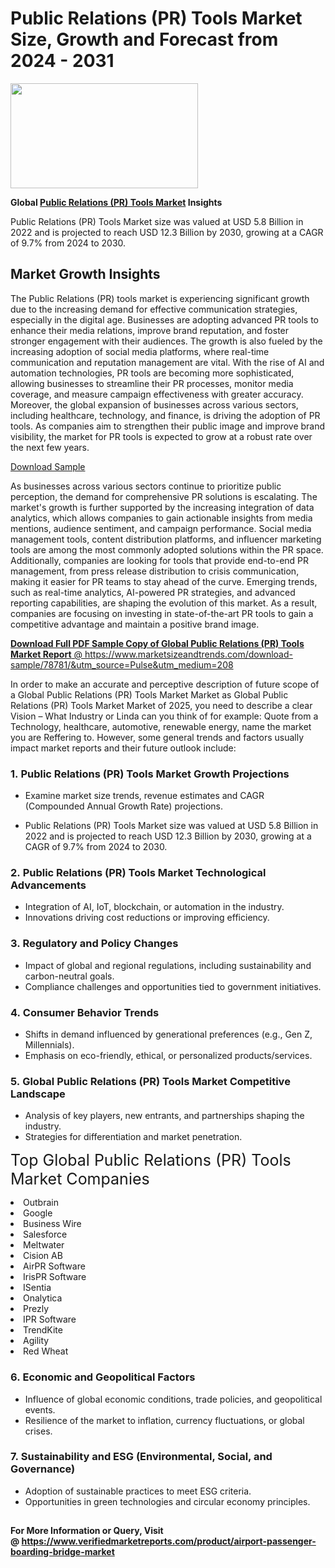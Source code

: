 <H1>Public Relations (PR) Tools Market Size, Growth and Forecast from 2024 - 2031</H1><img class="aligncenter size-medium wp-image-584254" src="https://thirdeyenews.in/wp-content/uploads/2024/09/Global-Market-Research-300x168.jpeg" alt="" width="300" height="168" /><p><strong>Global&nbsp;<a href="https://www.marketsizeandtrends.com/download-sample/78781/&amp;utm_source=Pulse&amp;utm_medium=208">Public Relations (PR) Tools Market</a> Insights</strong></p><p>Public Relations (PR) Tools Market size was valued at USD 5.8 Billion in 2022 and is projected to reach USD 12.3 Billion by 2030, growing at a CAGR of 9.7% from 2024 to 2030.</p><p><h2>Market Growth Insights</h2> <p>The Public Relations (PR) tools market is experiencing significant growth due to the increasing demand for effective communication strategies, especially in the digital age. Businesses are adopting advanced PR tools to enhance their media relations, improve brand reputation, and foster stronger engagement with their audiences. The growth is also fueled by the increasing adoption of social media platforms, where real-time communication and reputation management are vital. With the rise of AI and automation technologies, PR tools are becoming more sophisticated, allowing businesses to streamline their PR processes, monitor media coverage, and measure campaign effectiveness with greater accuracy. Moreover, the global expansion of businesses across various sectors, including healthcare, technology, and finance, is driving the adoption of PR tools. As companies aim to strengthen their public image and improve brand visibility, the market for PR tools is expected to grow at a robust rate over the next few years.</p> <p><a href="#sample">Download Sample</a></p> <p>As businesses across various sectors continue to prioritize public perception, the demand for comprehensive PR solutions is escalating. The market's growth is further supported by the increasing integration of data analytics, which allows companies to gain actionable insights from media mentions, audience sentiment, and campaign performance. Social media management tools, content distribution platforms, and influencer marketing tools are among the most commonly adopted solutions within the PR space. Additionally, companies are looking for tools that provide end-to-end PR management, from press release distribution to crisis communication, making it easier for PR teams to stay ahead of the curve. Emerging trends, such as real-time analytics, AI-powered PR strategies, and advanced reporting capabilities, are shaping the evolution of this market. As a result, companies are focusing on investing in state-of-the-art PR tools to gain a competitive advantage and maintain a positive brand image.</p> <p><a href="#more"></p><p><span class=""><strong>Download Full PDF Sample Copy of Global Public Relations (PR) Tools Market Report</strong> @ <a href="https://www.marketsizeandtrends.com/download-sample/78781/&amp;utm_source=Pulse&amp;utm_medium=208" target="_blank">https://www.marketsizeandtrends.com/download-sample/78781/&amp;utm_source=Pulse&amp;utm_medium=208</a></span></p><p>In order to make an accurate and perceptive description of future scope of a Global&nbsp;Public Relations (PR) Tools Market Market as Global&nbsp;Public Relations (PR) Tools Market Market of 2025, you need to describe a clear Vision &ndash; What Industry or Linda can you think of for example: Quote from a Technology, healthcare, automotive, renewable energy, name the market you are Reffering to. However, some general trends and factors usually impact market reports and their future outlook include:</p><h3>1.&nbsp;<strong>Public Relations (PR) Tools Market Growth Projections</strong></h3><ul><li>Examine market size trends, revenue estimates and CAGR (Compounded Annual Growth Rate) projections.</li><li><p>Public Relations (PR) Tools Market size was valued at USD 5.8 Billion in 2022 and is projected to reach USD 12.3 Billion by 2030, growing at a CAGR of 9.7% from 2024 to 2030.</p></li></ul><h3>2.&nbsp;<strong>Public Relations (PR) Tools Market Technological Advancements</strong></h3><ul><li>Integration of AI, IoT, blockchain, or automation in the industry.</li><li>Innovations driving cost reductions or improving efficiency.</li></ul><h3>3.&nbsp;<strong>Regulatory and Policy Changes</strong></h3><ul><li>Impact of global and regional regulations, including sustainability and carbon-neutral goals.</li><li>Compliance challenges and opportunities tied to government initiatives.</li></ul><h3>4.&nbsp;<strong>Consumer Behavior Trends</strong></h3><ul><li>Shifts in demand influenced by generational preferences (e.g., Gen Z, Millennials).</li><li>Emphasis on eco-friendly, ethical, or personalized products/services.</li></ul><h3>5.&nbsp;<strong>Global Public Relations (PR) Tools Market Competitive Landscape</strong></h3><ul><li>Analysis of key players, new entrants, and partnerships shaping the industry.</li><li>Strategies for differentiation and market penetration.</li></ul><p data-pm-slice="1 1 []"><span style="color: inherit; font-family: inherit; font-size: 25px;">Top Global Public Relations (PR) Tools Market Companies</span></p><div class="" data-test-id=""><p><li>Outbrain</li><li> Google</li><li> Business Wire</li><li> Salesforce</li><li> Meltwater</li><li> Cision AB</li><li> AirPR Software</li><li> IrisPR Software</li><li> ISentia</li><li> Onalytica</li><li> Prezly</li><li> IPR Software</li><li> TrendKite</li><li> Agility</li><li> Red Wheat</li></p></div><h3>6.&nbsp;<strong>Economic and Geopolitical Factors</strong></h3><ul><li>Influence of global economic conditions, trade policies, and geopolitical events.</li><li>Resilience of the market to inflation, currency fluctuations, or global crises.</li></ul><h3>7.&nbsp;<strong>Sustainability and ESG (Environmental, Social, and Governance)</strong></h3><ul><li>Adoption of sustainable practices to meet ESG criteria.</li><li>Opportunities in green technologies and circular economy principles.</li></ul><h2><strong style="font-size: 14px;">For More Information or Query, Visit @&nbsp;</strong><a style="background-color: #ffffff; font-size: 14px;" href="https://www.marketsizeandtrends.com/report/public-relations-pr-tools-market/" target="_blank">https://www.verifiedmarketreports.com/product/airport-passenger-boarding-bridge-market</a></h2>
